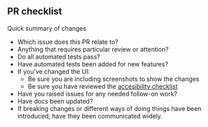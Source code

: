 ## PR checklist

Quick summary of changes

- Which issue does this PR relate to?
- Anything that requires particular review or attention?
- Do all automated tests pass?
- Have automated tests been added for new features?
- If you've changed the UI: 
  - Be sure you are including screenshots to show the changes
  - Be sure you have reviewed the [accesibility checklist](accessibility.md)
- Have you raised issues for any needed follow-on work?
- Have docs been updated?
- If breaking changes or different ways of doing things have been introduced, have they been communicated widely.
